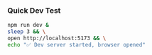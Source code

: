 ### Quick Dev Test

```bash
npm run dev &
sleep 3 && \
open http://localhost:5173 && \
echo "✅ Dev server started, browser opened"
```
